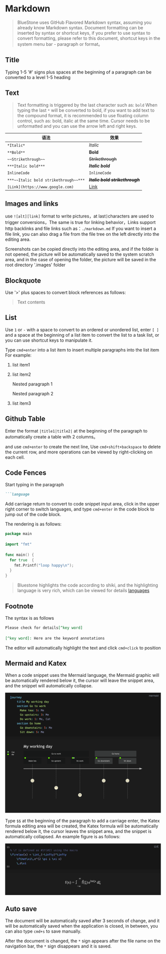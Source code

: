 # Markdown

> BlueStone uses GitHub Flavored Markdown syntax, assuming you already know Markdown syntax. Document formatting can be inserted by syntax or shortcut keys, if you prefer to use syntax to convert formatting, please refer to this document, shortcut keys in the system menu bar - paragraph or format。

## Title

Typing 1-5 '#' signs plus spaces at the beginning of a paragraph can be converted to a level 1-5 heading

## Text

> Text formatting is triggered by the last character such as: `bold` When typing the last `*` will be converted to bold, if you want to add text to the compound format, it is recommended to use floating column control, such as: bold, italic at the same time. Cursor needs to be unformatted and you can use the arrow left and right keys.

| 语法                                  | 效果                                |
| ------------------------------------- | ----------------------------------- |
| `*Italic*`                            | *Italic*                            |
| `**Bold**`                            | **Bold**                            |
| `~~Strikethrough~~`                   | ~~Strikethrough~~                   |
| `***Italic bold***`                   | ***Italic bold***                   |
| `InlineCode`                          | `InlineCode`                        |
| `***~~Italic bold strikethrough~~***` | ~~***Italic bold strikethrough***~~ |
| `[Link](https://www.google.com)`      | [Link](https://www.google.com)      |

## Images and links

use `![alt][link]` format to write pictures，at last`]`characters are used to trigger conversions，The same is true for linking behavior，Links support http backlinks and file links such as：`./markdown.md` If you want to insert a file link, you can also drag a file from the file tree on the left directly into the editing area.

Screenshots can be copied directly into the editing area, and if the folder is not opened, the picture will be automatically saved to the system scratch area, and in the case of opening the folder, the picture will be saved in the root directory '.images' folder

## Blockquote

Use '>' plus spaces to convert block references as follows:

> Text contents

## List

Use `1` or `-` with a space to convert to an ordered or unordered list, enter `[ ]` and a space at the beginning of a list item to convert the list to a task list, or you can use shortcut keys to manipulate it.

Type `cmd+enter` into a list item to insert multiple paragraphs into the list item For example:

1. list item1
2. list item2

   Nested paragraph 1

   Nested paragraph 2

3. list item3

## Github Table

Enter the format `|title1|title2|` at the beginning of the paragraph to automatically create a table with 2 columns。

and use `cmd+enter` to create the next line, Use `cmd+shift+backspace` to delete the current row, and more operations can be viewed by right-clicking on each cell.

## Code Fences

Start typing in the paragraph

```markdown
```language
```

Add carriage return to convert to code snippet input area, click in the upper right corner to switch languages, and type `cmd+enter` in the code block to jump out of the code block.

The rendering is as follows:

```go
package main

import "fmt"

func main() {
  for true  {
    fmt.Printf("loop happy\n");
  }
}
```

> Bluestone highlights the code according to shiki, and the highlighting language is very rich, which can be viewed for details [languages](https://github.com/shikijs/shiki/blob/main/docs/languages.md)

## Footnote

The syntax is as follows

```md
Please check for details[^key word]

[^key word]: Here are the keyword annotations
```

The editor will automatically highlight the text and click `cmd+click` to position

## Mermaid and Katex

When a code snippet uses the Mermaid language, the Mermaid graphic will be automatically rendered below it, the cursor will leave the snippet area, and the snippet will automatically collapse.

![suUxrWDayV8HcXWvSAF2O](../.images/suUxrWDayV8HcXWvSAF2O.png)

Type `$$` at the beginning of the paragraph to add a carriage enter, the Katex formula editing area will be created, the Katex formula will be automatically rendered below it, the cursor leaves the snippet area, and the snippet is automatically collapsed. An example figure is as follows:

![BqVYzfX2ZHnI39MnRE3Pp](../.images/BqVYzfX2ZHnI39MnRE3Pp.png)

## Auto save

The document will be automatically saved after 3 seconds of change, and it will be automatically saved when the application is closed, in between, you can also type `cmd+s` to save manually.

After the document is changed, the `*` sign appears after the file name on the navigation bar, the `*` sign disappears and it is saved.